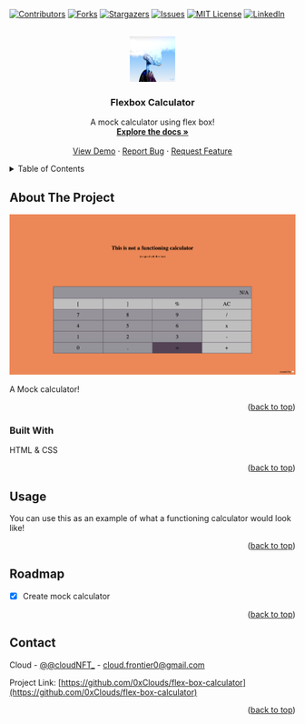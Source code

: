<div id="top"></div>
<!--
*** Thanks for checking out the Best-README-Template. If you have a suggestion
*** that would make this better, please fork the repo and create a pull request
*** or simply open an issue with the tag "enhancement".
*** Don't forget to give the project a star!
*** Thanks again! Now go create something AMAZING! :D
-->

<!-- PROJECT SHIELDS -->
<!--
*** I'm using markdown "reference style" links for readability.
*** Reference links are enclosed in brackets [ ] instead of parentheses ( ).
*** See the bottom of this document for the declaration of the reference variables
*** for contributors-url, forks-url, etc. This is an optional, concise syntax you may use.
*** https://www.markdownguide.org/basic-syntax/#reference-style-links
-->

[![Contributors][contributors-shield]][contributors-url]
[![Forks][forks-shield]][forks-url]
[![Stargazers][stars-shield]][stars-url]
[![Issues][issues-shield]][issues-url]
[![MIT License][license-shield]][license-url]
[![LinkedIn][linkedin-shield]][linkedin-url]

<!-- PROJECT LOGO -->
<br />
<div align="center">
  <a href="https://github.com/0xClouds/flex-box-calculator">
    <img src="images/logo.png" alt="Logo" width="80" height="80">
  </a>

<h3 align="center">Flexbox Calculator</h3>

  <p align="center">
    A mock calculator using flex box! 
    <br />
    <a href="https://github.com/0xClouds/flex-box-calculator"><strong>Explore the docs »</strong></a>
    <br />
    <br />
    <a href="https://github.com/0xClouds/flex-box-calculator">View Demo</a>
    ·
    <a href="https://github.com/0xClouds/flex-box-calculator/issues">Report Bug</a>
    ·
    <a href="https://github.com/0xClouds/flex-box-calculator/issues">Request Feature</a>
  </p>
</div>

<!-- TABLE OF CONTENTS -->
<details>
  <summary>Table of Contents</summary>
  <ol>
    <li>
      <a href="#about-the-project">About The Project</a>
      <ul>
        <li><a href="#built-with">Built With</a></li>
      </ul>
    </li>
    <li>
      <a href="#getting-started">Getting Started</a>
      <ul>
        <li><a href="#prerequisites">Prerequisites</a></li>
        <li><a href="#installation">Installation</a></li>
      </ul>
    </li>
    <li><a href="#usage">Usage</a></li>
    <li><a href="#roadmap">Roadmap</a></li>
    <li><a href="#contributing">Contributing</a></li>
    <li><a href="#license">License</a></li>
    <li><a href="#contact">Contact</a></li>
    <li><a href="#acknowledgments">Acknowledgments</a></li>
  </ol>
</details>

<!-- ABOUT THE PROJECT -->

## About The Project

[![Product Name Screen Shot][product-screenshot]](https://example.com)

A Mock calculator!

<p align="right">(<a href="#top">back to top</a>)</p>

### Built With

HTML & CSS

<p align="right">(<a href="#top">back to top</a>)</p>

<!-- USAGE EXAMPLES -->

## Usage

You can use this as an example of what a functioning calculator would look like!

<p align="right">(<a href="#top">back to top</a>)</p>

<!-- ROADMAP -->

## Roadmap

- [x] Create mock calculator

<p align="right">(<a href="#top">back to top</a>)</p>

<!-- CONTACT -->

## Contact

Cloud - [@@cloudNFT\_](https://twitter.com/@cloudNFT_) - cloud.frontier0@gmail.com

Project Link: [https://github.com/0xClouds/flex-box-calculator](https://github.com/0xClouds/flex-box-calculator)

<p align="right">(<a href="#top">back to top</a>)</p>

<!-- MARKDOWN LINKS & IMAGES -->
<!-- https://www.markdownguide.org/basic-syntax/#reference-style-links -->

[contributors-shield]: https://img.shields.io/github/contributors/0xclouds/flex-box-calculator.svg?style=for-the-badge
[contributors-url]: https://github.com/0xClouds/flex-box-calculator/graphs/contributors
[forks-shield]: https://img.shields.io/github/forks/0xClouds/flex-box-calculator.svg?style=for-the-badge
[forks-url]: https://github.com/0xClouds/flex-box-calculator/network/members
[stars-shield]: https://img.shields.io/github/stars/0xClouds/flex-box-calculator.svg?style=for-the-badge
[stars-url]: https://github.com/0xClouds/flex-box-calculator/stargazers
[issues-shield]: https://img.shields.io/github/issues/0xClouds/flex-box-calculator.svg?style=for-the-badge
[issues-url]: https://github.com/0xClouds/flex-box-calculator/issues
[license-shield]: https://img.shields.io/github/license/0xClouds/flex-box-calculator.svg?style=for-the-badge
[license-url]: https://github.com/0xClouds/flex-box-calculator/blob/master/LICENSE.txt
[linkedin-shield]: https://img.shields.io/badge/-LinkedIn-black.svg?style=for-the-badge&logo=linkedin&colorB=555
[linkedin-url]: https://linkedin.com/in/linkedin_username
[product-screenshot]: images/screenshot.png
[next.js]: https://img.shields.io/badge/next.js-000000?style=for-the-badge&logo=nextdotjs&logoColor=white
[next-url]: https://nextjs.org/
[react.js]: https://img.shields.io/badge/React-20232A?style=for-the-badge&logo=react&logoColor=61DAFB
[react-url]: https://reactjs.org/
[vue.js]: https://img.shields.io/badge/Vue.js-35495E?style=for-the-badge&logo=vuedotjs&logoColor=4FC08D
[vue-url]: https://vuejs.org/
[angular.io]: https://img.shields.io/badge/Angular-DD0031?style=for-the-badge&logo=angular&logoColor=white
[angular-url]: https://angular.io/
[svelte.dev]: https://img.shields.io/badge/Svelte-4A4A55?style=for-the-badge&logo=svelte&logoColor=FF3E00
[svelte-url]: https://svelte.dev/
[laravel.com]: https://img.shields.io/badge/Laravel-FF2D20?style=for-the-badge&logo=laravel&logoColor=white
[laravel-url]: https://laravel.com
[bootstrap.com]: https://img.shields.io/badge/Bootstrap-563D7C?style=for-the-badge&logo=bootstrap&logoColor=white
[bootstrap-url]: https://getbootstrap.com
[jquery.com]: https://img.shields.io/badge/jQuery-0769AD?style=for-the-badge&logo=jquery&logoColor=white
[jquery-url]: https://jquery.com
